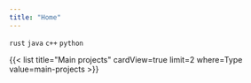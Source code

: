 ```yaml
---
title: "Home"
---
```


`rust` `java` `c++` `python`

{{< list title="Main projects" cardView=true limit=2 where=Type value=main-projects >}}
